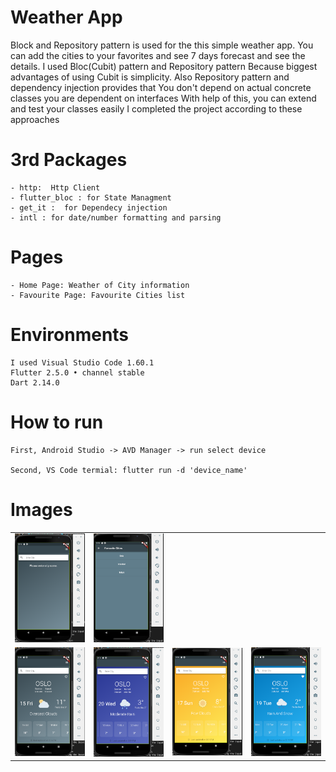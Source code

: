 # Weather App

Block and Repository pattern is used for the this simple weather app.
You can add the cities to your favorites and see 7 days forecast and see the details.
I used Bloc(Cubit) pattern and Repository pattern
Because biggest advantages of using Cubit is simplicity. 
Also Repository pattern and dependency injection provides that
You don't depend on actual concrete classes you are dependent on interfaces 
With help of this, you can extend and test your classes easily
I completed the project according to these approaches

# 3rd Packages
    - http:  Http Client
    - flutter_bloc : for State Managment 
    - get_it :  for Dependecy injection
    - intl : for date/number formatting and parsing

# Pages
    - Home Page: Weather of City information
    - Favourite Page: Favourite Cities list 

# Environments
    I used Visual Studio Code 1.60.1
    Flutter 2.5.0 • channel stable 
    Dart 2.14.0

# How to run

    First, Android Studio -> AVD Manager -> run select device

    Second, VS Code termial: flutter run -d 'device_name'
   
# Images

<div style="text-align: center">
    <table>
        <tr>
            <td style="text-align: center">
                    <img src="assets/entry.png" width="300"/>
            </td>            
            <td style="text-align: center">
                    <img src="assets/favouriteCities.png" width="300"/>
            </td>                     
        </tr>
        <tr>
            <td style="text-align: center">
                    <img src="assets/weatherOfCity.png" width="300"/>
            </td> 
             <td style="text-align: center">
                    <img src="assets/weatherOfCity2.png" width="300"/>
            </td>      
             <td style="text-align: center">
                    <img src="assets/weatherOfCity3.png" width="300"/>
            </td>      
             <td style="text-align: center">
                    <img src="assets/weatherOfCity4.png" width="300"/>
            </td>                                     
        </tr>
    </table>
</div>



